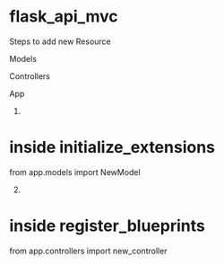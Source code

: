# flask_api_mvc

Steps to add new Resource

Models

Controllers

App

1.
# inside initialize_extensions
from app.models import NewModel

2.
# inside register_blueprints
from app.controllers import new_controller
